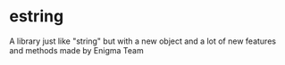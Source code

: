 # estring
A library just like "string" but with a new object and a lot of new features and methods made by Enigma Team
